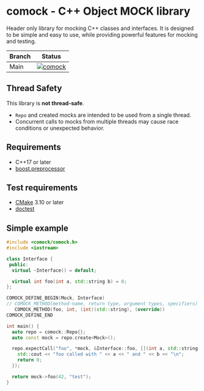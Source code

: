 # comock - **C**++ **O**bject **MOCK** library

Header only library for mocking C++ classes and interfaces. It is designed to be
simple and easy to use, while providing powerful features for mocking and
testing.

| Branch | Status |
|--------|--------|
|Main    | [![comock](https://github.com/gomons/comock/actions/workflows/cmake-multi-platform.yml/badge.svg)](https://github.com/gomons/comock/actions/workflows/cmake-multi-platform.yml)|

## Thread Safety

This library is **not thread-safe**.

- `Repo` and created mocks are intended to be used from a single thread.
- Concurrent calls to mocks from multiple threads may cause race conditions or
  unexpected behavior.

## Requirements

- C++17 or later
- [boost.preprocessor](https://github.com/boostorg/preprocessor)

## Test requirements

- [CMake](https://cmake.org/download/) 3.10 or later
- [doctest](https://github.com/doctest/doctest)

## Simple example

```cpp
#include <comock/comock.h>
#include <iostream>

class Interface {
 public:
  virtual ~Interface() = default;

  virtual int foo(int a, std::string b) = 0;
};

COMOCK_DEFINE_BEGIN(Mock, Interface)
// COMOCK_METHOD(method-name, return type, argument types, specifiers)
   COMOCK_METHOD(foo, int, (int)(std::string), (override))
COMOCK_DEFINE_END

int main() {
  auto repo = comock::Repo{};
  auto const mock = repo.create<Mock>();

  repo.expectCall("foo", *mock, &Interface::foo, [](int a, std::string b) {
    std::cout << "foo called with " << a << " and " << b << "\n";
    return 0;
  });

  return mock->foo(42, "test");
}
```
